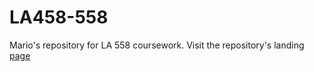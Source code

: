 # LA458-558
Mario's repository for LA 558 coursework. Visit the repository's landing [page](https://tsekitsi.github.io/LA458-558/)
